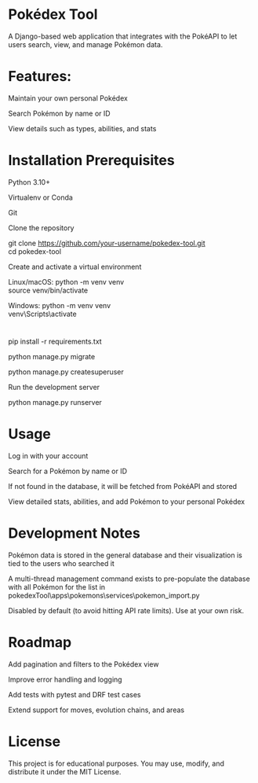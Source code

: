 # Pokédex Tool

A Django-based web application that integrates with the PokéAPI
 to let users search, view, and manage Pokémon data.

# Features:

Maintain your own personal Pokédex

Search Pokémon by name or ID

View details such as types, abilities, and stats


# Installation Prerequisites

Python 3.10+

Virtualenv or Conda

Git

Clone the repository

git clone https://github.com/your-username/pokedex-tool.git <br>
cd pokedex-tool

Create and activate a virtual environment

Linux/macOS:
python -m venv venv <br>
source venv/bin/activate

Windows:
python -m venv venv <br>
venv\Scripts\activate

# 

pip install -r requirements.txt

python manage.py migrate

python manage.py createsuperuser


Run the development server

python manage.py runserver

# Usage

Log in with your account

Search for a Pokémon by name or ID

If not found in the database, it will be fetched from PokéAPI and stored

View detailed stats, abilities, and add Pokémon to your personal Pokédex

# Development Notes

Pokémon data is stored in the general database and their visualization is tied to the users who searched it

A multi-thread management command exists to pre-populate the database with all Pokémon for the list in pokedexTool\apps\pokemons\services\pokemon_import.py

Disabled by default (to avoid hitting API rate limits). Use at your own risk.

# Roadmap

 Add pagination and filters to the Pokédex view

 Improve error handling and logging

 Add tests with pytest and DRF test cases

 Extend support for moves, evolution chains, and areas

# License

This project is for educational purposes.
You may use, modify, and distribute it under the MIT License.
